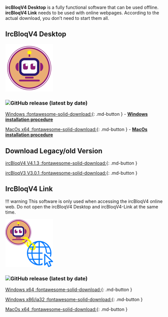 **ircBloqV4 Desktop** is a fully functional software that can be used offline. **ircBloqV4 Link** needs to be used with online webpages. According to the actual download, you don’t need to start them all.

## IrcBloqV4 Desktop

![](assets/IrcBloq.png)

### ![GitHub release (latest by date)](https://img.shields.io/github/v/release/ircbloqcc/ircbloq-releases)
 
[Windows :fontawesome-solid-download:](https://github.com/ircbloqcc/ircbloq-releases/releases/download/V4.1.5/ircBloqV4-Desktop_V4.1.5.exe){: .md-button } - [**Windows installation procedure**](../installation-procedure/installation-procedure-windows.md)

[MacOs x64 :fontawesome-solid-download:](https://github.com/ircbloqcc/ircbloq-releases/releases/download/V4.1.5/ircBloqV4-Desktop_V4.1.5.dmg){: .md-button } - [**MacOs installation procedure**](../installation-procedure/installation-procedure-mac-os.md) 

## Download Legacy/old Version 

[ircBloqV4 V4.1.3 :fontawesome-solid-download:](https://github.com/ircbloqcc/ircbloq-releases/releases/tag/V4.1.3){: .md-button }

[ircBloqV3 V3.0.1 :fontawesome-solid-download:](https://drive.google.com/u/1/uc?export=download&confirm=OkOi&id=1HtarhIurSoV3di8tyoFnKmR1KHt8wD2w){: .md-button }


## IrcBloqV4 Link

!!! warning
    This software is only used when accessing the ircBloqV4 online web. Do not open the ircBloqV4 Desktop and ircBloqV4-Link at the same time.

![](assets/IrcBloq-Link.png) 

### ![GitHub release (latest by date)](https://img.shields.io/github/v/release/ircbloqcc/ircbloq-link-releases)

[Windows x64 :fontawesome-solid-download:](https://github.com/ircbloqcc/ircbloq-link-releases/releases/download/V4.1.2/ircBloqV4Link-V4.1.2-win-x64.zip){: .md-button }

[Windows x86/ia32 :fontawesome-solid-download:](https://github.com/ircbloqcc/ircbloq-link-releases/releases/download/V4.1.2/ircBloqV4Link-V4.1.2-win-x86.zip){: .md-button }

[MacOs x64 :fontawesome-solid-download:](https://github.com/ircbloqcc/ircbloq-link-releases/releases/download/V4.1.2/ircBloqV4Link-V4.1.2-mac.zip){: .md-button }

